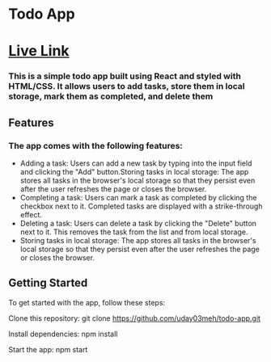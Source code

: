 # Todo App

# [Live Link](https://tudus.vercel.app)

### This is a simple todo app built using React and styled with HTML/CSS. It allows users to add tasks, store them in local storage, mark them as completed, and delete them

## Features

### The app comes with the following features:

- Adding a task: Users can add a new task by typing into the input field and clicking the "Add" button.Storing tasks in local storage: The app stores all tasks in the browser's local storage so that they persist even after the user refreshes the page or closes the browser.
- Completing a task: Users can mark a task as completed by clicking the checkbox next to it. Completed tasks are displayed with a strike-through effect.
- Deleting a task: Users can delete a task by clicking the "Delete" button next to it. This removes the task from the list and from local storage.
- Storing tasks in local storage: The app stores all tasks in the browser's local storage so that they persist even after the user refreshes the page or closes the browser.


## Getting Started

To get started with the app, follow these steps:

Clone this repository: git clone https://github.com/uday03meh/todo-app.git

Install dependencies: npm install

Start the app: npm start

